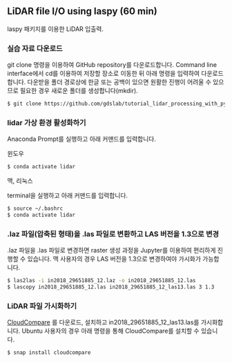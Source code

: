 
## LiDAR file I/O using laspy (60 min)

laspy 패키지를 이용한 LiDAR 입출력.

### 실습 자료 다운로드

git clone 명령을 이용하여 GitHub repository를 다운로드합니다. Command line interface에서 cd를 이용하여 저장할 장소로 이동한 뒤 아래 명령을 입력하여 다운로드합니다. 다운받을 폴더 경로상에 한글 또는 공백이 있으면 원활한 진행이 어려울 수 있으므로 필요한 경우 새로운 폴더를 생성합니다(mkdir).

```bash
$ git clone https://github.com/gdslab/tutorial_lidar_processing_with_python.git
```
### lidar 가상 환경 활성화하기

Anaconda Prompt를 실행하고 아래 커맨드를 입력합니다.

윈도우
```bash
$ conda activate lidar
```

맥, 리눅스

terminal을 실행하고 아래 커맨드를 입력합니다.
```bash
$ source ~/.bashrc
$ conda activate lidar
```

### .laz 파일(압축된 형태)을 .las 파일로 변환하고 LAS 버전을 1.3으로 변경

.laz 파일을 .las 파일로 변경하면 raster 생성 과정을 Jupyter를 이용하여 편리하게 진행할 수 있습니다. 맥 사용자의 경우 LAS 버전을 1.3으로 변경하여야 가시화가 가능합니다.

```bash
$ las2las -i in2018_29651885_12.laz -o in2018_29651885_12.las
$ lascopy in2018_29651885_12.las in2018_29651885_12_las13.las 3 1.3
```

### LiDAR 파일 가시화하기

[CloudCompare](https://www.danielgm.net/cc/) 를 다운로드, 설치하고 in2018_29651885_12_las13.las를 가시화합니다. Ubuntu 사용자의 경우 아래 명령을 통해 CloudCompare를 설치할 수 있습니다.

```bash
$ snap install cloudcompare
```
